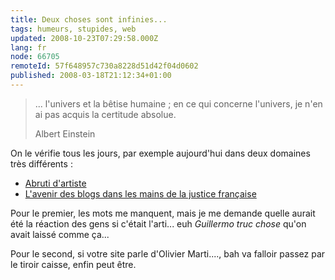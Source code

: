 ```yaml
---
title: Deux choses sont infinies...
tags: humeurs, stupides, web
updated: 2008-10-23T07:29:58.000Z
lang: fr
node: 66705
remoteId: 57f648957c730a8228d51d42f04d0602
published: 2008-03-18T21:12:34+01:00
---
```

<blockquote>
... l'univers et la bêtise humaine ; en ce qui concerne l'univers, je n'en ai pas acquis la certitude absolue.

Albert Einstein
</blockquote>


On le vérifie tous les jours, par exemple aujourd'hui dans deux domaines très différents :

* [Abruti d'artiste](http://inature.canalblog.com/archives/2008/03/17/8361107.html)
* [L'avenir des blogs dans les mains de la justice française](http://tf1.lci.fr/infos/high-tech/0,,3782184,00-avenir-blogs-dans-mains-justice-francaise-.html)

Pour le premier, les mots me manquent, mais je me demande quelle aurait été la réaction des gens si c'était l'arti... euh *Guillermo truc chose* qu'on avait laissé comme ça...


Pour le second, si votre site parle d'Olivier Marti...., bah va falloir passez par le tiroir caisse, enfin peut être.


